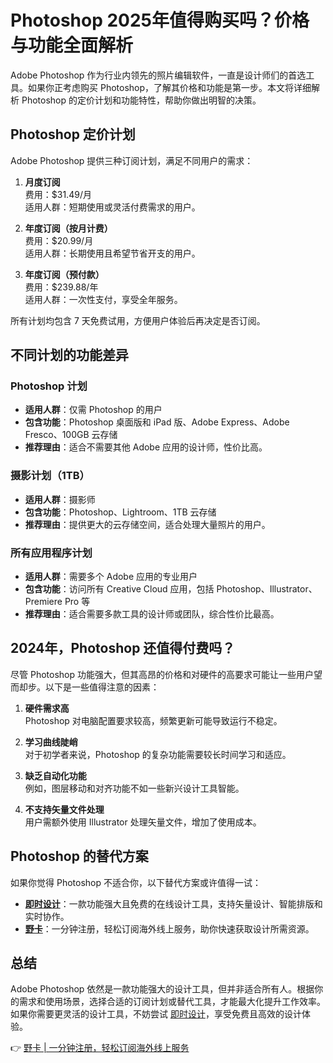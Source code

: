 # Photoshop 2025年值得购买吗？价格与功能全面解析

Adobe Photoshop 作为行业内领先的照片编辑软件，一直是设计师们的首选工具。如果你正考虑购买 Photoshop，了解其价格和功能是第一步。本文将详细解析 Photoshop 的定价计划和功能特性，帮助你做出明智的决策。

## Photoshop 定价计划

Adobe Photoshop 提供三种订阅计划，满足不同用户的需求：

1. **月度订阅**  
   费用：$31.49/月  
   适用人群：短期使用或灵活付费需求的用户。

2. **年度订阅（按月计费）**  
   费用：$20.99/月  
   适用人群：长期使用且希望节省开支的用户。

3. **年度订阅（预付款）**  
   费用：$239.88/年  
   适用人群：一次性支付，享受全年服务。

所有计划均包含 7 天免费试用，方便用户体验后再决定是否订阅。

## 不同计划的功能差异

### Photoshop 计划
- **适用人群**：仅需 Photoshop 的用户  
- **包含功能**：Photoshop 桌面版和 iPad 版、Adobe Express、Adobe Fresco、100GB 云存储  
- **推荐理由**：适合不需要其他 Adobe 应用的设计师，性价比高。

### 摄影计划（1TB）
- **适用人群**：摄影师  
- **包含功能**：Photoshop、Lightroom、1TB 云存储  
- **推荐理由**：提供更大的云存储空间，适合处理大量照片的用户。

### 所有应用程序计划
- **适用人群**：需要多个 Adobe 应用的专业用户  
- **包含功能**：访问所有 Creative Cloud 应用，包括 Photoshop、Illustrator、Premiere Pro 等  
- **推荐理由**：适合需要多款工具的设计师或团队，综合性价比最高。

## 2024年，Photoshop 还值得付费吗？

尽管 Photoshop 功能强大，但其高昂的价格和对硬件的高要求可能让一些用户望而却步。以下是一些值得注意的因素：

1. **硬件需求高**  
   Photoshop 对电脑配置要求较高，频繁更新可能导致运行不稳定。

2. **学习曲线陡峭**  
   对于初学者来说，Photoshop 的复杂功能需要较长时间学习和适应。

3. **缺乏自动化功能**  
   例如，图层移动和对齐功能不如一些新兴设计工具智能。

4. **不支持矢量文件处理**  
   用户需额外使用 Illustrator 处理矢量文件，增加了使用成本。

## Photoshop 的替代方案

如果你觉得 Photoshop 不适合你，以下替代方案或许值得一试：

- **[即时设计](https://bbtdd.com/yeka)**：一款功能强大且免费的在线设计工具，支持矢量设计、智能排版和实时协作。
- **[野卡](https://bbtdd.com/yeka)**：一分钟注册，轻松订阅海外线上服务，助你快速获取设计所需资源。

## 总结

Adobe Photoshop 依然是一款功能强大的设计工具，但并非适合所有人。根据你的需求和使用场景，选择合适的订阅计划或替代工具，才能最大化提升工作效率。如果你需要更灵活的设计工具，不妨尝试 [即时设计](https://bbtdd.com/yeka)，享受免费且高效的设计体验。

👉 [野卡 | 一分钟注册，轻松订阅海外线上服务](https://bbtdd.com/yeka)